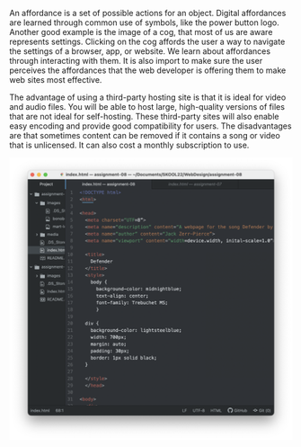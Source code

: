 An affordance is a set of possible actions for an object. Digital affordances are learned through common use of symbols, like the power button logo. Another good example is the image of a cog, that most of us are aware represents settings. Clicking on the cog affords the user a way to navigate the settings of a browser, app, or website. We learn about affordances through interacting with them. It is also import to make sure the user perceives the affordances that the web developer is offering them to make web sites most effective.

The advantage of using a third-party hosting site is that it is ideal for video and audio files. You will be able to host large, high-quality versions of files that are not ideal for self-hosting. These third-party sites will also enable easy encoding and provide good compatibility for users. The disadvantages are that sometimes content can be removed if it contains a song or video that is unlicensed. It can also cost a monthly subscription to use.  

![Screenshot](./images/screenshot8.png)
